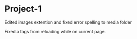 # Project-1

Edited images extention and fixed error spelling to media folder

Fixed a tags from reloading while on current page.
